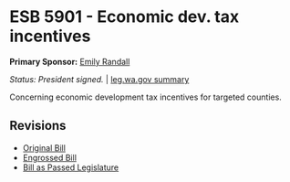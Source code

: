 # ESB 5901 - Economic dev. tax incentives
**Primary Sponsor:** [Emily Randall](/person/leg/randall_em.md)

*Status: President signed.* | [leg.wa.gov summary](https://app.leg.wa.gov/billsummary?BillNumber=5901&Year=2021)

Concerning economic development tax incentives for targeted counties.

## Revisions
* [Original Bill](1/)
* [Engrossed Bill](1/)
* [Bill as Passed Legislature](1/)